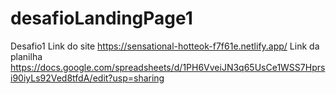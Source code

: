 # desafioLandingPage1
Desafio1 
Link do site https://sensational-hotteok-f7f61e.netlify.app/
Link da planilha https://docs.google.com/spreadsheets/d/1PH6VveiJN3q65UsCe1WSS7Hprsi90iyLs92Ved8tfdA/edit?usp=sharing
